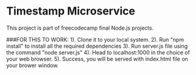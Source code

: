 # Timestamp Microservice

This project is part of freecodecamp final Node.js projects.

###FOR THIS TO WORK:
1). Clone it to your local system.
2). Run "npm install" to install all the required dependencies
3). Run server.js file using the command "node server.js"
4). Head to localhost:1000 in the choice of your web browser.
5). Success, you will be served with index.html file on your brower window. 
